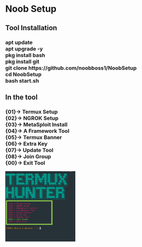 <h1>Noob Setup</h1>

<h2>Tool Installation</h2>

<h3>apt update<br>apt upgrade -y<br>pkg install bash<br>pkg install git<br>git clone https://github.com/noobboss1/NoobSetup<br>cd NoobSetup<br>bash start.sh</h3>

<h2>In the tool</h2>

<h3>{01}-> Termux Setup<br>{02}-> NGROK Setup<br>{03}-> MetaSploit Install<br>{04}-> A Framework Tool<br>{05}-> Termux Banner<br>{06}-> Extra Key<br>{07}-> Update Tool<br>{08}-> Join Group<br>{00}-> Exit Tool</h3>
<img src="ss.jpg" alt="ss" width=220 height=220>

